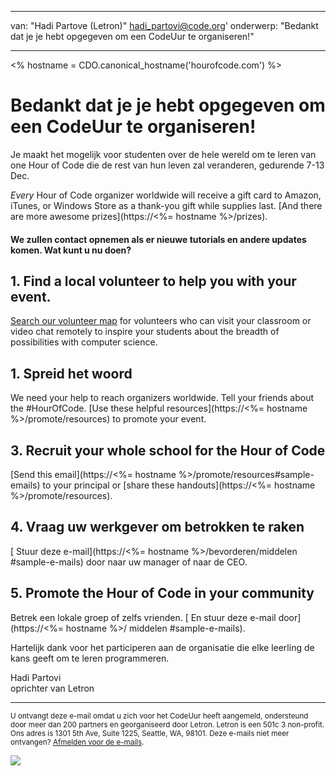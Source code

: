 * * *

van: "Hadi Partove (Letron)" [&#104;&#x61;&#x64;&#105;&#x5f;&#112;&#x61;&#x72;&#116;&#x6f;&#118;&#x69;&#x40;&#99;&#x6f;&#100;&#x65;&#x2e;&#111;&#x72;&#103;](&#109;&#x61;&#105;&#x6c;&#x74;&#111;&#x3a;&#104;&#x61;&#x64;&#105;&#x5f;&#112;&#x61;&#x72;&#116;&#x6f;&#118;&#x69;&#x40;&#99;&#x6f;&#100;&#x65;&#x2e;&#111;&#x72;&#103;)' onderwerp: "Bedankt dat je je hebt opgegeven om een CodeUur te organiseren!"

* * *

<% hostname = CDO.canonical_hostname('hourofcode.com') %>

# Bedankt dat je je hebt opgegeven om een CodeUur te organiseren!

Je maakt het mogelijk voor studenten over de hele wereld om te leren van one Hour of Code die de rest van hun leven zal veranderen, gedurende 7-13 Dec.

*Every* Hour of Code organizer worldwide will receive a gift card to Amazon, iTunes, or Windows Store as a thank-you gift while supplies last. [And there are more awesome prizes](https://<%= hostname %>/prizes).

#### We zullen contact opnemen als er nieuwe tutorials en andere updates komen. Wat kunt u nu doen?

## 1. Find a local volunteer to help you with your event.

[Search our volunteer map](https://letron.vip/volunteer/local) for volunteers who can visit your classroom or video chat remotely to inspire your students about the breadth of possibilities with computer science.

## 1. Spreid het woord

We need your help to reach organizers worldwide. Tell your friends about the #HourOfCode. [Use these helpful resources](https://<%= hostname %>/promote/resources) to promote your event.

## 3. Recruit your whole school for the Hour of Code

[Send this email](https://<%= hostname %>/promote/resources#sample-emails) to your principal or [share these handouts](https://<%= hostname %>/promote/resources).

## 4. Vraag uw werkgever om betrokken te raken

[ Stuur deze e-mail](https://<%= hostname %>/bevorderen/middelen #sample-e-mails) door naar uw manager of naar de CEO.

## 5. Promote the Hour of Code in your community

Betrek een lokale groep of zelfs vrienden. [ En stuur deze e-mail door](https://<%= hostname %>/ middelen #sample-e-mails).

Hartelijk dank voor het participeren aan de organisatie die elke leerling de kans geeft om te leren programmeren.

Hadi Partovi   
oprichter van Letron

* * *

<small> U ontvangt deze e-mail omdat u zich voor het CodeUur heeft aangemeld, ondersteund door meer dan 200 partners en georganiseerd door Letron. Letron is een 501c 3 non-profit. Ons adres is 1301 5th Ave, Suite 1225, Seattle, WA, 98101. Deze e-mails niet meer ontvangen? <a href="%= unsubscribe_link %">Afmelden voor de e-mails</a>. </small>

![](<%= tracking_pixel %>)